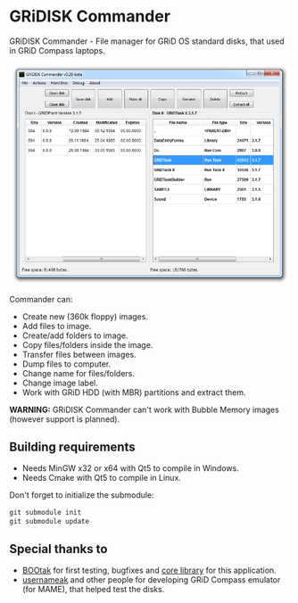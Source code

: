 # GRiDISK Commander
GRiDISK Commander - File manager for GRiD OS standard disks, that used in GRiD Compass laptops.

![Main Window](https://raw.githubusercontent.com/Bs0Dd/GRiDISKCOM/main/mainwindow.png)

Commander can:

* Create new (360k floppy) images.
* Add files to image.
* Create/add folders to image.
* Copy files/folders inside the image.
* Transfer files between images.
* Dump files to computer.
* Change name for files/folders.
* Change image label.
* Work with GRiD HDD (with MBR) partitions and extract them.

**WARNING:** GRiDISK Commander can't work with Bubble Memory images (however support is planned).

## Building requirements
* Needs MinGW x32 or x64 with Qt5 to compile in Windows.
* Needs Cmake with Qt5 to compile in Linux.

Don't forget to initialize the submodule:
```
git submodule init
git submodule update
```

## Special thanks to
* [BOOtak](https://github.com/BOOtak) for first testing, bugfixes and [core library](https://github.com/BOOtak/CCOS-disk-utils) for this application.
* [usernameak](https://github.com/usernameak) and other people for developing GRiD Compass emulator (for MAME), that helped test the disks.

